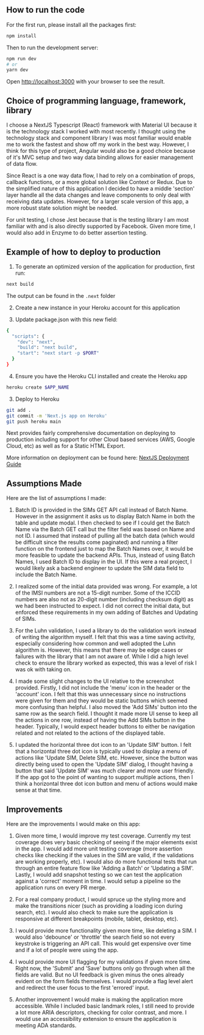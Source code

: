 ## How to run the code

For the first run, please install all the packages first:

```bash
npm install
```

Then to run the development server:

```bash
npm run dev
# or
yarn dev
```

Open [http://localhost:3000](http://localhost:3000) with your browser to see the result.

## Choice of programming language, framework, library

I choose a NextJS Typescript (React) framework with Material UI because it is the technology stack I worked with most recently. I thought using the technology stack and component library I was most familiar would enable me to work the fastest and show off my work in the best way. However, I think for this type of project, Angular would also be a good choice because of it's MVC setup and two way data binding allows for easier management of data flow.

Since React is a one way data flow, I had to rely on a combination of props, callback functions, or a more global solution like Context or Redux. Due to the simplified nature of this application I decided to have a middle 'section' layer handle all the data changes and leave components to only deal with receiving data updates. However, for a larger scale version of this app, a more robust state solution might be needed.

For unit testing, I chose Jest because that is the testing library I am most familiar with and is also directly supported by Facebook. Given more time, I would also add in Enzyme to do better assertion testing.

## Example of how to deploy to production

1. To generate an optimized version of the application for production, first run:

```bash
next build
```

The output can be found in the `.next` folder 

2. Create a new instance in your Heroku account for this application

3. Update package.json with this new field:

```bash
{
  "scripts": {
    "dev": "next",
    "build": "next build",
    "start": "next start -p $PORT"
  }
}
```

4. Ensure you have the Heroku CLI installed and create the Heroku app

```bash
heroku create $APP_NAME
```

3. Deploy to Heroku

```bash
git add .
git commit -m 'Next.js app on Heroku'
git push heroku main
```

Next provides fairly comprehensive documentation on deploying to production including support for other Cloud based services (AWS, Google Cloud, etc) as well as for a Static HTML Export.

More information on deployment can be found here: [NextJS Deployment Guide](https://nextjs.org/docs/deployment)

## Assumptions Made

Here are the list of assumptions I made:

1. Batch ID is provided in the SIMs GET API call instead of Batch Name. However in the assignment it asks us to display Batch Name in both the table and update modal. I then checked to see if I could get the Batch Name via the Batch GET call but the filter field was based on Name and not ID. I assumed that instead of pulling all the batch data (which would be difficult since the results come paginated) and running a filter function on the frontend just to map the Batch Names over, it would be more feasible to update the backend APIs. Thus, instead of using Batch Names, I used Batch ID to display in the UI. If this were a real project, I would likely ask a backend engineer to update the SIM data field to include the Batch Name.

2. I realized some of the initial data provided was wrong. For example, a lot of the IMSI numbers are not a 15-digit number. Some of the ICCID numbers are also not as 20-digit number (including checksum digit) as we had been instructed to expect. I did not correct the initial data, but enforced these requirements in my own adding of Batches and Updating of SIMs.

3. For the Luhn validation, I used a library to do the validation work instead of writing the algorithm myself. I felt that this was a time saving activity, especially considering how common and well adopted the Luhn algorithm is. However, this means that there may be edge cases or failures with the library that I am not aware of. While I did a high level check to ensure the library worked as expected, this was a level of risk I was ok with taking on.

4. I made some slight changes to the UI relative to the screenshot provided. Firstly, I did not include the 'menu' icon in the header or the 'account' icon. I felt that this was unnecessary since no instructions were given for them and they would be static buttons which seemed more confusing than helpful. I also moved the 'Add SIMs' button into the same row as the search field. I thought it made more UI sense to keep all the actions in one row, instead of having the Add SIMs button in the header. Typically, I would expect header buttons to either be navigation related and not related to the actions of the displayed table.

5. I updated the horizontal three dot icon to an 'Update SIM' button. I felt that a horizontal three dot icon is typically used to display a menu of actions like 'Update SIM, Delete SIM, etc. However, since the button was directly being used to open the 'Update SIM' dialog, I thought having a button that said 'Update SIM' was much clearer and more user friendly. If the app got to the point of wanting to support multiple actions, then I think a horizontal three dot icon button and menu of actions would make sense at that time.

## Improvements

Here are the improvements I would make on this app:

1. Given more time, I would improve my test coverage. Currently my test coverage does very basic checking of seeing if the major elements exist in the app. I would add more unit testing coverage (more assertion checks like checking if the values in the SIM are valid, if the validations are working properly, etc). I would also do more functional tests that run through an entire feature flow like 'Adding a Batch' or 'Updating a SIM'. Lastly, I would add snapshot testing so we can test the application against a 'correct' moment in time. I would setup a pipeline so the application runs on every PR merge.

2. For a real company product, I would spruce up the styling more and make the transitions nicer (such as providing a loading icon during search, etc). I would also check to make sure the application is responsive at different breakpoints (mobile, tablet, desktop, etc).

3. I would provide more functionality given more time, like deleting a SIM. I would also 'debounce' or 'throttle' the search field so not every keystroke is triggering an API call. This would get expensive over time and if a lot of people were using the app.

4. I would provide more UI flagging for my validations if given more time. Right now, the 'Submit' and 'Save' buttons only go through when all the fields are valid. But no UI feedback is given minus the ones already evident on the form fields themselves. I would provide a flag level alert and redirect the user focus to the first 'errored' input.

5. Another improvement I would make is making the application more accessible. While I included basic landmark roles, I still need to provide a lot more ARIA descriptors, checking for color contrast, and more. I would use an accessibility extension to ensure the application is meeting ADA standards.
